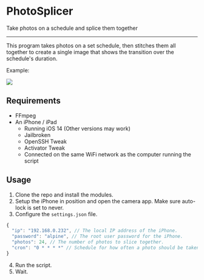 # PhotoSplicer
Take photos on a schedule and splice them together

---
This program takes photos on a set schedule, then stitches them all together to create a single image that shows the transition over the schedule's duration.

Example:

![](https://petapixel.com/assets/uploads/2012/10/sunsetsigle.jpg)
## Requirements
- FFmpeg
- An iPhone / iPad
  - Running iOS 14 (Other versions may work)
  - Jailbroken
  - OpenSSH Tweak
  - Activator Tweak
  - Connected on the same WiFi network as the computer running the script

## Usage
1. Clone the repo and install the modules.
2. Setup the iPhone in position and open the camera app. Make sure auto-lock is set to never.
3. Configure the `settings.json` file.
```js
{
  "ip": "192.168.0.232", // The local IP address of the iPhone.
  "password": "alpine", // The root user password for the iPhone.
  "photos": 24, // The number of photos to slice together.
  "cron": "0 * * * *" // Schedule for how often a photo should be taken.
}
```
4. Run the script.
5. Wait.
